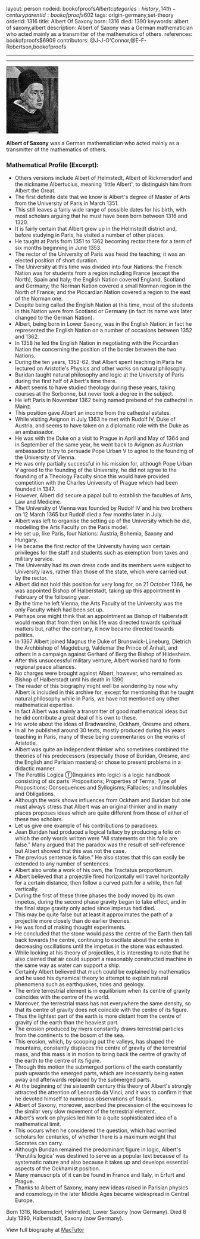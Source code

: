 layout: person
nodeid: bookofproofs$Albert
categories: history,14th-century
parentid: bookofproofs$602
tags: origin-germany,set-theory
orderid: 1316
title: Albert Of Saxony
born: 1316
died: 1390
keywords: albert of saxony,albert
description: Albert of Saxony was a German mathematician who acted mainly as a transmitter of the mathematics of others.
references: bookofproofs$6909
contributors: @J-J-O'Connor,@E-F-Robertson,bookofproofs

---



---

![Albert.jpg](https://github.com/bookofproofs/bookofproofs.github.io/blob/main/_sources/_assets/images/portraits/Albert.jpg?raw=true)

**Albert of Saxony** was a German mathematician who acted mainly as a transmitter of the mathematics of others.

### Mathematical Profile (Excerpt):
* Others versions include Albert of Helmstedt, Albert of Rickmersdorf and the nickname Albertucius, meaning 'little Albert', to distinguish him from Albert the Great.
* The first definite date that we know is Albert's degree of Master of Arts from the University of Paris in March 1351.
* This still leaves a fairly wide range of possible dates for his birth, with most scholars arguing that he must have been born between 1316 and 1320.
* It is fairly certain that Albert grew up in the Helmstedt district and, before studying in Paris, he visited a number of other places.
* He taught at Paris from 1351 to 1362 becoming rector there for a term of six months beginning in June 1353.
* The rector of the University of Paris was head the teaching; it was an elected position of short duration.
* The University at this time was divided into four Nations: the French Nation was for students from a region including France (except the North), Spain and Italy; the English Nation covered England, Scotland and Germany; the Norman Nation covered a small Norman region in the North of France; and the Piccardian Nation covered a region to the east of the Norman one.
* Despite being called the English Nation at this time, most of the students in this Nation were from Scotland or Germany (in fact its name was later changed to the German Nation).
* Albert, being born in Lower Saxony, was in the English Nation: in fact he represented the English Nation on a number of occasions between 1352 and 1362.
* In 1358 he led the English Nation in negotiating with the Piccardian Nation the concerning the position of the border between the two Nations.
* During the ten years, 1352-62, that Albert spent teaching in Paris he lectured on Aristotle's Physics and other works on natural philosophy.
* Buridan taught natural philosophy and logic at the University of Paris during the first half of Albert's time there.
* Albert seems to have studied theology during these years, taking courses at the Sorbonne, but never took a degree in the subject.
* He left Paris in November 1362 being named prebend of the cathedral in Mainz.
* This position gave Albert an income from the cathedral estates.
* While visiting Avignon in July 1363 he met with Rudolf IV, Duke of Austria, and seems to have taken on a diplomatic role with the Duke as an ambassador.
* He was with the Duke on a visit to Prague in April and May of 1364 and in September of the same year, he went back to Avignon as Austrian ambassador to try to persuade Pope Urban V to agree to the founding of the University of Vienna.
* He was only partially successful in his mission for, although Pope Urban V agreed to the founding of the University, he did not agree to the founding of a Theology Faculty since this would have provided competition with the Charles University of Prague which had been founded in 1347.
* However, Albert did secure a papal bull to establish the faculties of Arts, Law and Medicine.
* The University of Vienna was founded by Rudolf IV and his two brothers on 12 March 1365 but Rudolf died a few months later in July.
* Albert was left to organise the setting up of the University which he did, modelling the Arts Faculty on the Paris model.
* He set up, like Paris, four Nations: Austria, Bohemia, Saxony and Hungary.
* He became the first rector of the University having won certain privileges for the staff and students such as exemption from taxes and military service.
* The University had its own dress code and its members were subject to University laws, rather than those of the state, which were carried out by the rector.
* Albert did not hold this position for very long for, on 21 October 1366, he was appointed Bishop of Halberstadt, taking up this appointment in February of the following year.
* By the time he left Vienna, the Arts Faculty of the University was the only Faculty which had been set up.
* Perhaps one might think that an appointment as Bishop of Halberstadt would mean that from then on his life was directed towards spiritual matters but, rather the contrary, it now became directed towards politics.
* In 1367 Albert joined Magnus the Duke of Brunswick-Lüneburg, Dietrich the Archbishop of Magdeburg, Valdemar the Prince of Anhalt, and others in a campaign against Gerhard of Berg the Bishop of Hildesheim.
* After this unsuccessful military venture, Albert worked hard to form regional peace alliances.
* No charges were brought against Albert, however, who remained as Bishop of Halberstadt until his death in 1390.
* The reader of this biography might well be wondering by now why Albert is included in this archive for, except for mentioning that he taught natural philosophy while in Paris, we have not mentioned any other mathematical expertise.
* In fact Albert was mainly a transmitter of good mathematical ideas but he did contribute a great deal of his own to these.
* He wrote about the ideas of Bradwardine, Ockham, Oresme and others.
* In all he published around 30 texts, mostly produced during his years teaching in Paris, many of these being commentaries on the works of Aristotle.
* Albert was quite an independent thinker who sometimes combined the theories of his predecessors (especially those of Buridan, Oresme, and the English and Parisian masters) or chose to present problems in a didactic manner.
* The Perutilis Logica Ⓣ(Inquiries into logic) is a logic handbook consisting of six parts: Propositions; Properties of Terms; Type of Propositions; Consequences and Syllogisms; Fallacies; and Insolubles and Obligations.
* Although the work shows influences from Ockham and Buridan but one must always stress that Albert was an original thinker and in many places proposes ideas which are quite different from those of either of these two scholars.
* Let us give one example of his contributions to paradoxes.
* Jean Buridan had produced a logical fallacy by producing a folio on which the only words written were "All statements on this folio are false." Many argued that the paradox was the result of self-reference but Albert showed that this was not the case.
* The previous sentence is false." He also states that this can easily be extended to any number of sentences.
* Albert also wrote a work of his own, the Tractatus proportionum.
* Albert believed that a projectile fired horizontally will travel horizontally for a certain distance, then follow a curved path for a while, then fall vertically.
* During the first of these three phases the body moved by its own impetus, during the second phase gravity began to take effect, and in the final stage gravity only acted since impetus had died.
* This may be quite false but at least it approximates the path of a projectile more closely than do earlier theories.
* He was fond of making thought experiments.
* He concluded that the stone would pass the centre of the Earth then fall back towards the centre, continuing to oscillate about the centre in decreasing oscillations until the impetus in the stone was exhausted.
* While looking at his theory of projectiles, it is interesting to note that he also claimed that air could support a reasonably constructed machine in the same way as water can support a ship.
* Certainly Albert believed that much could be explained by mathematics and he used his dynamical theory to attempt to explain natural phenomena such as earthquakes, tides and geology.
* The entire terrestrial element is in equilibrium when its centre of gravity coincides with the centre of the world.
* Moreover, the terrestrial mass has not everywhere the same density, so that its centre of gravity does not coincide with the centre of its figure.
* Thus the lightest part of the earth is more distant from the centre of gravity of the earth than the heaviest part.
* The erosion produced by rivers constantly draws terrestrial particles from the continents to the bosom of the sea.
* This erosion, which, by scooping out the valleys, has shaped the mountains, constantly displaces the centre of gravity of the terrestrial mass, and this mass is in motion to bring back the centre of gravity of the earth to the centre of its figure.
* Through this motion the submerged portions of the earth constantly push upwards the emerged parts, which are incessantly being eaten away and afterwards replaced by the submerged parts.
* At the beginning of the sixteenth century this theory of Albert's strongly attracted the attention of Leonardo da Vinci, and it was to confirm it that he devoted himself to numerous observations of fossils.
* Albert of Saxony, moreover, ascribed the precession of the equinoxes to the similar very slow movement of the terrestrial element.
* Albert's work on physics led him to a quite sophisticated idea of a mathematical limit.
* This occurs when he considered the question, which had worried scholars for centuries, of whether there is a maximum weight that Socrates can carry.
* Although Buridan remained the predominant figure in logic, Albert's 'Perutilis logica' was destined to serve as a popular text because of its systematic nature and also because it takes up and develops essential aspects of the Ockhamist position.
* Many manuscripts of it can be found in France and Italy, in Erfurt and Prague.
* Thanks to Albert of Saxony, many new ideas raised in Parisian physics and cosmology in the later Middle Ages became widespread in Central Europe.

Born 1316, Rickensdorf, Helmstedt, Lower Saxony (now Germany). Died 8 July 1390, Halberstadt, Saxony (now Germany).

View full biography at [MacTutor](https://mathshistory.st-andrews.ac.uk/Biographies/Albert/)
